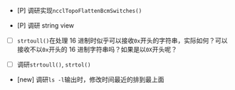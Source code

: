* [P] 调研实现`ncclTopoFlattenBcmSwitches()`

* [P] 调研 string view

* [ ] `strtoull()`在处理 16 进制时似乎可以接收`0x`开头的字符串，实际如何？可以接收不以`0x`开头的 16 进制字符串吗？如果是以`0X`开头呢？

* [ ] 调研`strtoull()`, `strtol()`

* [new] 调研`ls -l`输出时，修改时间最近的排到最上面
